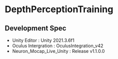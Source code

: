 # DepthPerceptionTraining

## Development Spec
- Unity Editor : Unity 2021.3.6f1
- Oculus Intergration : OculusIntegration_v42
- Neuron_Mocap_Live_Unity : Release v1.1.0.0


